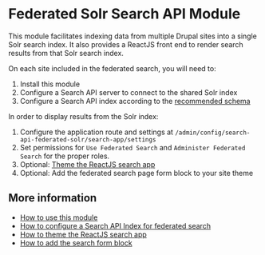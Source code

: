 # Federated Solr Search API Module

This module facilitates indexing data from multiple Drupal sites into a single Solr search index.  It also provides a  ReactJS front end to render search results from that Solr search index.

On each site included in the federated search, you will need to:

1. Install this module
2. Configure a Search API server to connect to the shared Solr index
3. Configure a Search API index according to the [recommended schema](docs/federated_schema.md)

In order to display results from the Solr index:

1. Configure the application route and settings at `/admin/config/search-api-federated-solr/search-app/settings`
2. Set permissions for `Use Federated Search` and `Administer Federated Search` for the proper roles.
3. Optional: [Theme the ReactJS search app](docs/theme.md)
4. Optional: Add the federated search page form block to your site theme

## More information

* [How to use this module](docs/usage.md)
* [How to configure a Search API Index for federated search](docs/federated_schema.md)
* [How to theme the ReactJS search app](docs/theme.md)
* [How to add the search form block](docs/block.md)
